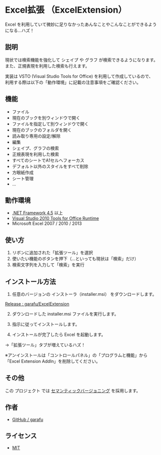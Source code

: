 ﻿# Excel拡張 （ExcelExtension）

Excel を利用していて微妙に足りなかったあんなことやこんなことができるようになる…ハズ！


## 説明

現状では検索機能を強化して シェイプ や グラフ が検索できるようになります。
また、正規表現を利用した検索も行えます。

実装は VSTO (Visual Studio Tools for Office) を利用して作成しているので、
利用する際は以下の「動作環境」に記載の注意事項をご確認ください。


## 機能

- ファイル
 - 現在のブックを別ウィンドウで開く
 - ファイルを指定して別ウィンドウで開く
 - 現在のブックのフォルダを開く
 - 読み取り専用の設定/解除
- 編集
 - シェイプ、グラフの検索
 - 正規表現を利用した検索
 - すべてのシートでA1セルへフォーカス
 - デフォルト以外のスタイルをすべて削除
 - 方眼紙作成
 - シート管理
- ...


## 動作環境

- [.NET Framework 4.5](https://www.microsoft.com/ja-jp/download/details.aspx?id=30653) 以上
- [Visual Studio 2010 Tools for Office Runtime](https://www.microsoft.com/ja-jp/download/details.aspx?id=48217)
- Microsoft Excel 2007 / 2010 / 2013


## 使い方

1. リボンに追加された「拡張ツール」を選択
2. 使いたい機能のボタンを押下（…といっても現状は「検索」だけ）
3. 検索文字列を入力して「検索」を実行


## インストール方法

1. 任意のバージョンの インストーラ（installer.msi） をダウンロードします。

  [Release : garafu/ExcelExtension](https://github.com/garafu/ExcelExtension/releases)

2. ダウンロードした installer.msi ファイルを実行します。

3. 指示に従ってインストールします。

4. インストールが完了したら Excel を起動します。

  →「拡張ツール」タブが増えているハズ！

※アンインストールは「コントロールパネル」の「プログラムと機能」から「Excel Extension AddIn」を削除してください。


## その他

この プロジェクト では [セマンティックバージョニング](http://semver.org/lang/ja/) を採用します。


## 作者

- [GitHub / garafu](https://github.com/garafu)


## ライセンス

- [MIT](https://raw.githubusercontent.com/garafu/ExcelExtension/master/MIT-LICENSE.txt)

